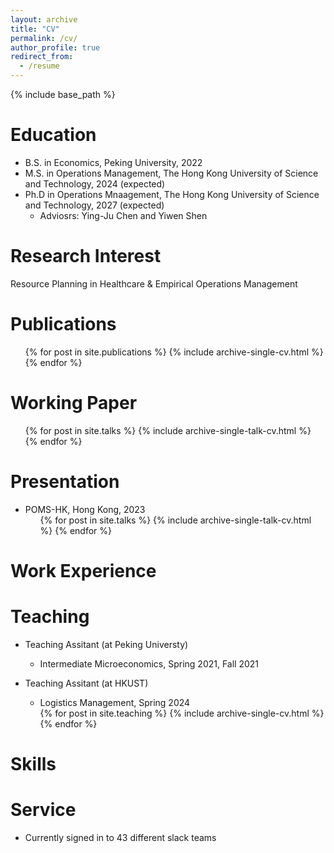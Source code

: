 ```yaml
---
layout: archive
title: "CV"
permalink: /cv/
author_profile: true
redirect_from:
  - /resume
---
```


{% include base_path %}

Education
======
* B.S. in Economics, Peking University, 2022
* M.S. in Operations Management, The Hong Kong University of Science and Technology, 2024 (expected)
* Ph.D in Operations Mnaagement, The Hong Kong University of Science and Technology, 2027 (expected)
  * Adviosrs:  Ying-Ju Chen and Yiwen Shen 


Research Interest
======
Resource Planning in Healthcare & Empirical Operations Management 


Publications
======
  <ul>{% for post in site.publications %}
    {% include archive-single-cv.html %}
  {% endfor %}</ul>
  
Working Paper
======

  <ul>{% for post in site.talks %}
    {% include archive-single-talk-cv.html %}
  {% endfor %}</ul>

Presentation
======
* POMS-HK, Hong Kong, 2023
  <ul>{% for post in site.talks %}
    {% include archive-single-talk-cv.html %}
  {% endfor %}</ul>

Work Experience
======

  
Teaching
======
* Teaching Assitant (at Peking Universty)
  * Intermediate Microeconomics, Spring 2021, Fall 2021
* Teaching Assitant (at HKUST)
  * Logistics Management, Spring 2024
  
  <ul>{% for post in site.teaching %}
    {% include archive-single-cv.html %}
  {% endfor %}</ul>

Skills
======

  
Service
======
* Currently signed in to 43 different slack teams
